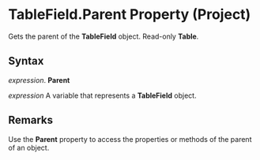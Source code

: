
# TableField.Parent Property (Project)

Gets the parent of the  **TableField** object. Read-only **Table**.


## Syntax

 _expression_. **Parent**

 _expression_ A variable that represents a **TableField** object.


## Remarks

Use the  **Parent** property to access the properties or methods of the parent of an object.

